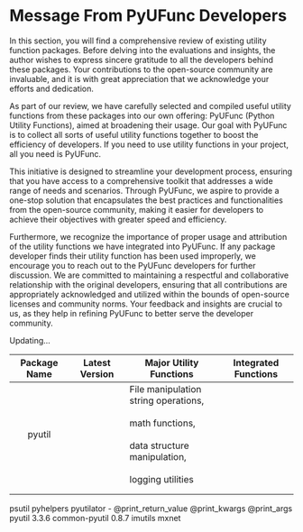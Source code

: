 <!--
 *  Created Date: Friday, February 16th 2024
 *  Contact Info: luoxiangyong01@gmail.com
 *  Author/Copyright: Mr. Xiangyong Luo
-->

# Message From PyUFunc Developers

In this section, you will find a comprehensive review of existing utility function packages. Before delving into the evaluations and insights, the author wishes to express sincere gratitude to all the developers behind these packages. Your contributions to the open-source community are invaluable, and it is with great appreciation that we acknowledge your efforts and dedication.

As part of our review, we have carefully selected and compiled useful utility functions from these packages into our own offering: PyUFunc (Python Utility Functions), aimed at broadening their usage. Our goal with PyUFunc is to collect all sorts of useful utility functions together to boost the efficiency of developers.  If you need to use utility functions in your project, all you need is PyUFunc.

This initiative is designed to streamline your development process, ensuring that you have access to a comprehensive toolkit that addresses a wide range of needs and scenarios. Through PyUFunc, we aspire to provide a one-stop solution that encapsulates the best practices and functionalities from the open-source community, making it easier for developers to achieve their objectives with greater speed and efficiency.

Furthermore, we recognize the importance of proper usage and attribution of the utility functions we have integrated into PyUFunc. If any package developer finds their utility function has been used improperly, we encourage you to reach out to the PyUFunc developers for further discussion. We are committed to maintaining a respectful and collaborative relationship with the original developers, ensuring that all contributions are appropriately acknowledged and utilized within the bounds of open-source licenses and community norms. Your feedback and insights are crucial to us, as they help in refining PyUFunc to better serve the developer community.

Updating...

| Package Name | Latest Version | Major Utility Functions                                                                                                                            | Integrated Functions |
| :----------: | -------------- | -------------------------------------------------------------------------------------------------------------------------------------------------- | -------------------- |
|    pyutil    |                | File manipulation<br />string operations, <br /><br />math functions, <br /><br />data structure manipulation, <br /><br />logging utilities<br /> |                      |
|              |                |                                                                                                                                                    |                      |
|              |                |                                                                                                                                                    |                      |

psutil
pyhelpers
pyutilator -  @print_return_value @print_kwargs @print_args
pyutil 3.3.6
common-pyutil 0.8.7
imutils
mxnet

